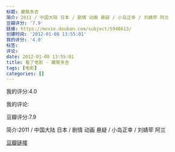 ```yaml
---
标题: 藏獒多吉
简介: 2011 / 中国大陆 日本 / 剧情 动画 悬疑 / 小岛正幸 / 刘婧荦 阿兰
豆瓣评分: '7.9'
链接: https://movie.douban.com/subject/5948613/
创建时间: '2012-01-08 13:55:01'
我的评分: '4.0'
标签:
评论:
date: 2012-01-08 13:55:01
title: 看了电影 - 藏獒多吉
tags: [电影]
categories: []
---
```


我的评分:4.0

我的评论:

豆瓣评分:7.9

简介:2011 / 中国大陆 日本 / 剧情 动画 悬疑 / 小岛正幸 / 刘婧荦 阿兰

[豆瓣链接](https://movie.douban.com/subject/5948613/)

